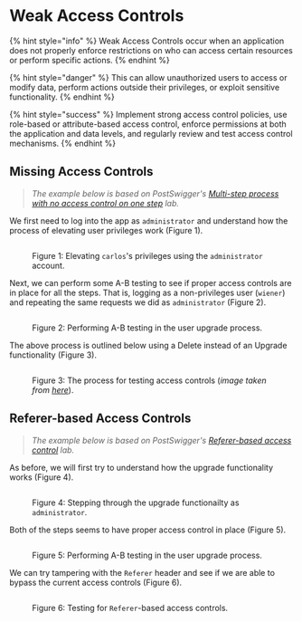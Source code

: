 # Weak Access Controls

{% hint style="info" %}
Weak Access Controls occur when an application does not properly enforce restrictions on who can access certain resources or perform specific actions.
{% endhint %}

{% hint style="danger" %}
This can allow unauthorized users to access or modify data, perform actions outside their privileges, or exploit sensitive functionality.
{% endhint %}

{% hint style="success" %}
Implement strong access control policies, use role-based or attribute-based access control, enforce permissions at both the application and data levels, and regularly review and test access control mechanisms.
{% endhint %}

## Missing Access Controls <a href="#missing-access-controls" id="missing-access-controls"></a>

> _The example below is based on PostSwigger's_ [_Multi-step process with no access control on one step_](https://portswigger.net/web-security/access-control/lab-multi-step-process-with-no-access-control-on-one-step) _lab._

We first need to log into the app as `administrator` and understand how the process of elevating user privileges work (Figure 1).

<figure><img src="../../.gitbook/assets/web_auth_ac_1.avif" alt=""><figcaption><p>Figure 1: Elevating <code>carlos</code>'s privileges using the <code>administrator</code> account.</p></figcaption></figure>

Next, we can perform some A-B testing to see if proper access controls are in place for all the steps. That is, logging as a non-privileges user (`wiener`) and repeating the same requests we did as `administrator` (Figure 2).

<figure><img src="../../.gitbook/assets/web_auth_ac_2.avif" alt=""><figcaption><p>Figure 2: Performing A-B testing in the user upgrade process.</p></figcaption></figure>

The above process is outlined below using a Delete instead of an Upgrade functionality (Figure 3).

<figure><img src="../../.gitbook/assets/web_auth_ac_3.avif" alt=""><figcaption><p>Figure 3: The process for testing access controls (<em>image taken from</em> <a href="https://academy.tcm-sec.com/p/practical-web-hacking"><em>here</em></a>).</p></figcaption></figure>

## Referer-based Access Controls <a href="#referer-based-access-controls" id="referer-based-access-controls"></a>

> _The example below is based on PostSwigger's_ [_Referer-based access control_](https://portswigger.net/web-security/access-control/lab-referer-based-access-control) _lab._

As before, we will first try to understand how the upgrade functionality works (Figure 4).

<figure><img src="../../.gitbook/assets/web_auth_ac_4.avif" alt=""><figcaption><p>Figure 4: Stepping through the upgrade functionailty as <code>administrator</code>.</p></figcaption></figure>

Both of the steps seems to have proper access control in place (Figure 5).

<figure><img src="../../.gitbook/assets/web_auth_ac_5.avif" alt=""><figcaption><p>Figure 5: Performing A-B testing in the user upgrade process.</p></figcaption></figure>

We can try tampering with the `Referer` header and see if we are able to bypass the current access controls (Figure 6).

<figure><img src="../../.gitbook/assets/web_auth_ac_6.avif" alt=""><figcaption><p>Figure 6: Testing for <code>Referer</code>-based access controls.</p></figcaption></figure>
